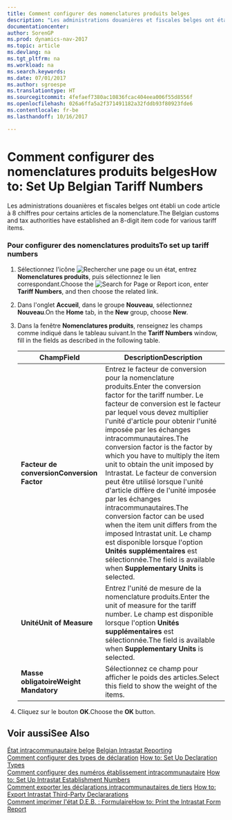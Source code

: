 ```yaml
---
title: Comment configurer des nomenclatures produits belges
description: "Les administrations douanières et fiscales belges ont établi un code article à 8 chiffres pour certains articles de la nomenclature."
documentationcenter: 
author: SorenGP
ms.prod: dynamics-nav-2017
ms.topic: article
ms.devlang: na
ms.tgt_pltfrm: na
ms.workload: na
ms.search.keywords: 
ms.date: 07/01/2017
ms.author: sgroespe
ms.translationtype: HT
ms.sourcegitcommit: 4fefaef7380ac10836fcac404eea006f55d8556f
ms.openlocfilehash: 026a6ffa5a2f371491182a32fddb93f80923fde6
ms.contentlocale: fr-be
ms.lasthandoff: 10/16/2017

---
```

# <a name="how-to-set-up-belgian-tariff-numbers"></a><span data-ttu-id="ec84f-103">Comment configurer des nomenclatures produits belges</span><span class="sxs-lookup"><span data-stu-id="ec84f-103">How to: Set Up Belgian Tariff Numbers</span></span>
<span data-ttu-id="ec84f-104">Les administrations douanières et fiscales belges ont établi un code article à 8 chiffres pour certains articles de la nomenclature.</span><span class="sxs-lookup"><span data-stu-id="ec84f-104">The Belgian customs and tax authorities have established an 8-digit item code for various tariff items.</span></span>  
  
### <a name="to-set-up-tariff-numbers"></a><span data-ttu-id="ec84f-105">Pour configurer des nomenclatures produits</span><span class="sxs-lookup"><span data-stu-id="ec84f-105">To set up tariff numbers</span></span>  
  
1.  <span data-ttu-id="ec84f-106">Sélectionnez l'icône ![Rechercher une page ou un état](media/ui-search/search_small.png "icône Rechercher une page ou un état"), entrez **Nomenclatures produits**, puis sélectionnez le lien correspondant.</span><span class="sxs-lookup"><span data-stu-id="ec84f-106">Choose the ![Search for Page or Report](media/ui-search/search_small.png "Search for Page or Report icon") icon, enter **Tariff Numbers**, and then choose the related link.</span></span>  
  
2.  <span data-ttu-id="ec84f-107">Dans l'onglet **Accueil**, dans le groupe **Nouveau**, sélectionnez **Nouveau**.</span><span class="sxs-lookup"><span data-stu-id="ec84f-107">On the **Home** tab, in the **New** group, choose **New**.</span></span>  
  
3.  <span data-ttu-id="ec84f-108">Dans la fenêtre **Nomenclatures produits**, renseignez les champs comme indiqué dans le tableau suivant.</span><span class="sxs-lookup"><span data-stu-id="ec84f-108">In the **Tariff Numbers** window, fill in the fields as described in the following table.</span></span>  
  
    |<span data-ttu-id="ec84f-109">Champ</span><span class="sxs-lookup"><span data-stu-id="ec84f-109">Field</span></span>|<span data-ttu-id="ec84f-110">Description</span><span class="sxs-lookup"><span data-stu-id="ec84f-110">Description</span></span>|  
    |---------------------------------|---------------------------------------|  
    |<span data-ttu-id="ec84f-111">**Facteur de conversion**</span><span class="sxs-lookup"><span data-stu-id="ec84f-111">**Conversion Factor**</span></span>|<span data-ttu-id="ec84f-112">Entrez le facteur de conversion pour la nomenclature produits.</span><span class="sxs-lookup"><span data-stu-id="ec84f-112">Enter the conversion factor for the tariff number.</span></span> <span data-ttu-id="ec84f-113">Le facteur de conversion est le facteur par lequel vous devez multiplier l'unité d'article pour obtenir l'unité imposée par les échanges intracommunautaires.</span><span class="sxs-lookup"><span data-stu-id="ec84f-113">The conversion factor is the factor by which you have to multiply the item unit to obtain the unit imposed by Intrastat.</span></span> <span data-ttu-id="ec84f-114">Le facteur de conversion peut être utilisé lorsque l'unité d'article diffère de l'unité imposée par les échanges intracommunautaires.</span><span class="sxs-lookup"><span data-stu-id="ec84f-114">The conversion factor can be used when the item unit differs from the imposed Intrastat unit.</span></span> <span data-ttu-id="ec84f-115">Le champ est disponible lorsque l'option **Unités supplémentaires** est sélectionnée.</span><span class="sxs-lookup"><span data-stu-id="ec84f-115">The field is available when **Supplementary Units** is selected.</span></span>|  
    |<span data-ttu-id="ec84f-116">**Unité**</span><span class="sxs-lookup"><span data-stu-id="ec84f-116">**Unit of Measure**</span></span>|<span data-ttu-id="ec84f-117">Entrez l'unité de mesure de la nomenclature produits.</span><span class="sxs-lookup"><span data-stu-id="ec84f-117">Enter the unit of measure for the tariff number.</span></span> <span data-ttu-id="ec84f-118">Le champ est disponible lorsque l'option **Unités supplémentaires** est sélectionnée.</span><span class="sxs-lookup"><span data-stu-id="ec84f-118">The field is available when **Supplementary Units** is selected.</span></span>|  
    |<span data-ttu-id="ec84f-119">**Masse obligatoire**</span><span class="sxs-lookup"><span data-stu-id="ec84f-119">**Weight Mandatory**</span></span>|<span data-ttu-id="ec84f-120">Sélectionnez ce champ pour afficher le poids des articles.</span><span class="sxs-lookup"><span data-stu-id="ec84f-120">Select this field to show the weight of the items.</span></span>|  
  
4.  <span data-ttu-id="ec84f-121">Cliquez sur le bouton **OK**.</span><span class="sxs-lookup"><span data-stu-id="ec84f-121">Choose the **OK** button.</span></span>  
  
## <a name="see-also"></a><span data-ttu-id="ec84f-122">Voir aussi</span><span class="sxs-lookup"><span data-stu-id="ec84f-122">See Also</span></span>  
 <span data-ttu-id="ec84f-123">[État intracommunautaire belge](belgian-intrastat-reporting.md) </span><span class="sxs-lookup"><span data-stu-id="ec84f-123">[Belgian Intrastat Reporting](belgian-intrastat-reporting.md) </span></span>  
 <span data-ttu-id="ec84f-124">[Comment configurer des types de déclaration](how-to-set-up-declaration-types.md) </span><span class="sxs-lookup"><span data-stu-id="ec84f-124">[How to: Set Up Declaration Types](how-to-set-up-declaration-types.md) </span></span>  
 <span data-ttu-id="ec84f-125">[Comment configurer des numéros établissement intracommunautaire](how-to-set-up-intrastat-establishment-numbers.md) </span><span class="sxs-lookup"><span data-stu-id="ec84f-125">[How to: Set Up Intrastat Establishment Numbers](how-to-set-up-intrastat-establishment-numbers.md) </span></span>  
 <span data-ttu-id="ec84f-126">[Comment exporter les déclarations intracommunautaires de tiers](how-to-export-intrastat-third-party-declararations.md) </span><span class="sxs-lookup"><span data-stu-id="ec84f-126">[How to: Export Intrastat Third-Party Declararations](how-to-export-intrastat-third-party-declararations.md) </span></span>  
 [<span data-ttu-id="ec84f-127">Comment imprimer l'état D.E.B. : Formulaire</span><span class="sxs-lookup"><span data-stu-id="ec84f-127">How to: Print the Intrastat Form Report</span></span>](how-to-print-the-intrastat-form-report.md)
